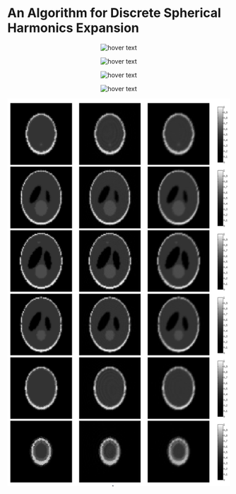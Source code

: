 # An Algorithm for Discrete Spherical Harmonics Expansion
 
<p align="center">
  <img src="DSHT.png" width="300" title="hover text">

</p>

<p align="center">
  <img src="eq1.png" width="300" title="hover text">

</p>

<p align="center">
  <img src="eq2.png" width="300" title="hover text">

</p>

<p align="center">
  <img src="eq3.png" width="300" title="hover text">

</p>



<p align="center">
  <img src="SL_SHT.png" width="700" title="hover text">

</p>
